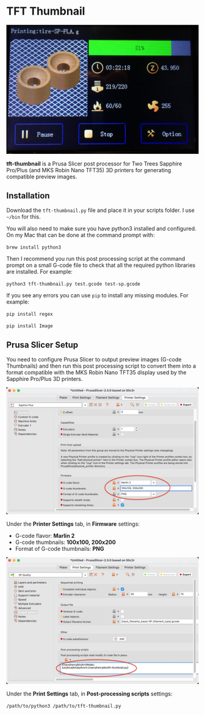 # TFT Thumbnail

![G-code preview thumbnail](images/thumbnail.jpg)

**tft-thumbnail** is a Prusa Slicer post processor for Two Trees Sapphire Pro/Plus (and MKS Robin Nano TFT35) 3D printers for generating compatible preview images.

## Installation

Download the `tft-thumbnail.py` file and place it in your scripts folder. I use `~/bin` for this.

You will also need to make sure you have python3 installed and configured. On my Mac that can be done at the command prompt with:

`brew install python3`

Then I recommend you run this post processing script at the command prompt on a small G-code file to check that all the required python libraries are installed. For example:

`python3 tft-thumbnail.py test.gcode test-sp.gcode`

If you see any errors you can use `pip` to install any missing modules. For example:

`pip install regex`

`pip install Image`

## Prusa Slicer Setup

You need to configure Prusa Slicer to output preview images (G-code Thumbnails) and then run this post processing script to convert them into a format compatible with the MKS Robin Nano TFT35 display used by the Sapphire Pro/Plus 3D printers.

![Printer Settings](images/printer-settings.jpg)

Under the **Printer Settings** tab, in **Firmware** settings:

* G-code flavor: **Marlin 2**
* G-code thumbnails: **100x100, 200x200**
* Format of G-code thumbnails: **PNG**

![Print Settings](images/print-settings.jpg)

Under the **Print Settings** tab, in **Post-processing scripts** settings:

`/path/to/python3 /path/to/tft-thumbnail.py`
